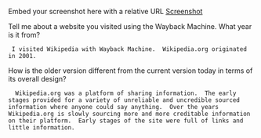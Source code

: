 Embed your screenshot here with a relative URL
[Screenshot](./images/assignment-5-screenshot.png)

Tell me about a website you visited using the Wayback Machine. What year is it from?

     I visited Wikipedia with Wayback Machine.  Wikipedia.org originated in 2001.

How is the older version different from the current version today in terms of its overall design?

      Wikipedia.org was a platform of sharing information.  The early stages provided for a variety of unreliable and uncredible sourced information where anyone could say anything.  Over the years Wikipedia.org is slowly sourcing more and more creditable information on their platform.  Early stages of the site were full of links and little information.  
